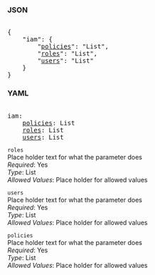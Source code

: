 ### JSON 
<pre> 
{
    "iam": {
        "<a href=#policies>policies</a>": "List", 
        "<a href=#roles>roles</a>": "List", 
        "<a href=#users>users</a>": "List"
    }
}</pre> 
### YAML 
<pre> 
iam:
    <a href=#policies>policies</a>: List
    <a href=#roles>roles</a>: List
    <a href=#users>users</a>: List
</pre> 


`roles`  <a name="roles"></a> \
Place holder text for what the parameter does \
*Required*: Yes \
*Type*: List \
*Allowed Values*: Place holder for allowed values

`users`  <a name="users"></a> \
Place holder text for what the parameter does \
*Required*: Yes \
*Type*: List \
*Allowed Values*: Place holder for allowed values

`policies`  <a name="policies"></a> \
Place holder text for what the parameter does \
*Required*: Yes \
*Type*: List \
*Allowed Values*: Place holder for allowed values

